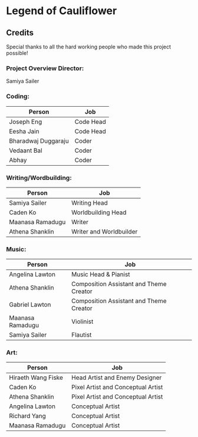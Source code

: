 # Legend of Cauliflower

## Credits

Special thanks to all the hard working people who made this project possible!

### Project Overview Director:

Samiya Sailer

### Coding:

| Person | Job |
| -------- | -------- |
| Joseph Eng | Code Head |
| Eesha Jain | Code Head |
| Bharadwaj Duggaraju | Coder |
| Vedaant Bal | Coder |
| Abhay | Coder |

### Writing/Wordbuilding:

| Person | Job |
| -------- | -------- |
| Samiya Sailer | Writing Head |
| Caden Ko | Worldbuilding Head |
| Maanasa Ramadugu | Writer |
| Athena Shanklin |Writer and Worldbuilder|

### Music:
| Person | Job |
| -------- | -------- |
| Angelina Lawton | Music Head & Pianist | 
| Athena Shanklin | Composition Assistant and Theme Creator| 
| Gabriel Lawton | Composition Assistant and Theme Creator | 
| Maanasa Ramadugu | Violinist | 
| Samiya Sailer | Flautist | 

### Art:
| Person | Job |
| -------- | -------- |
| Hiraeth Wang Fiske | Head Artist and Enemy Designer |
| Caden Ko | Pixel Artist and Conceptual Artist | 
| Athena Shanklin | Pixel Artist  and Conceptual Artist|
| Angelina Lawton | Conceptual Artist | 
| Richard Yang | Conceptual Artist | 
| Maanasa Ramadugu | Conceptual Artist | 